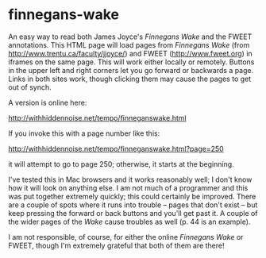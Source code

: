 finnegans-wake
==============

An easy way to read both James Joyce's _Finnegans Wake_ and the FWEET annotations. This HTML page will load pages from _Finnegans Wake_ 
(from http://www.trentu.ca/faculty/jjoyce/) and FWEET (http://www.fweet.org) in iframes on the same page. This will work
either locally or remotely. Buttons in the upper left and right corners let you go forward or backwards a page. Links in 
both sites work, though clicking them may cause the pages to get out of synch. 

A version is online here:

http://withhiddennoise.net/tempo/finneganswake.html

If you invoke this with a page number like this:

http://withhiddennoise.net/tempo/finneganswake.html?page=250

it will attempt to go to page 250; otherwise, it starts at the beginning. 

I've tested this in Mac browsers and it works reasonably well; I don't know how it will look on anything else. I am
not much of a programmer and this was put together extremely quickly; this could certainly be improved. There are a
couple of spots where it runs into trouble – pages that don't exist – but keep pressing the forward or back buttons
and you'll get past it. A couple of the wider pages of the _Wake_ cause troubles as well (p. 44 is an example).

I am not responsible, of course, for either the online _Finnegans Wake_ or FWEET, though I'm extremely grateful that 
both of them are there!

